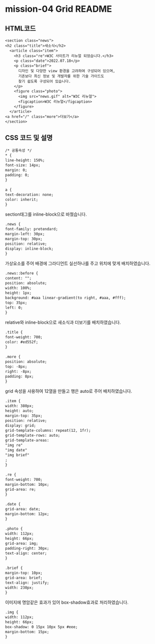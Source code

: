 # mission-04 Grid README

## HTML코드

    <section class="news">
    <h2 class="title">새소식</h2>
      <article class="item">
        <h3 class="re">W3C 사이트가 리뉴얼 되었습니다.</h3>
        <p class="date">2022.07.18</p>
        <p class="brief">
          디자인 및 다양한 view 환경을 고려하여 구성되어 있으며,
          기존보다 최신 정보 및 개발자를 위한 기술 가이드도
          찾기 쉽도록 구성되어 있습니다.
        </p>
        <figure class="photo">
          <img src="news.gif" alt="W3C 리뉴얼">
          <figcaption>W3C 리뉴얼</figcaption>
        </figure>
      </article>
    <a href="/" class="more">더보기</a>
    </section>

## CSS 코드 및  설명

    /* 공통속성 */
    * {
    line-height: 150%;
    font-size: 14px;
    margin: 0;
    padding: 0;
    }

    a {
    text-decoration: none;
    color: inherit;
    }

section태그를 inline-block으로 바꿨습니다.

    .news {
    font-family: pretendard;
    margin-left: 30px;
    margin-top: 30px;
    position: relative;
    display: inline-block;
    }

가상요소를 주어 배경에 그라디언트 실선하나를 주고 위치에 맞게 배치하였습니다.

    .news::before {
    content: "";
    position: absolute;
    width: 100%;
    height: 1px;
    background: #aaa linear-gradient(to right, #aaa, #fff);
    top: 35px;
    left: 0;
    }


relative와 inline-block으로 새소식과 더보기를 배치하였습니다.

    .title {
    font-weight: 700;
    color: #ed552f;
    }

    .more {
    position: absolute;
    top: -8px;
    right: -8px;
    padding: 8px;
    }


grid 속성을 사용하여 12열을 만들고 행은 auto로 주어 배치하였습니다.

    .item {
    width: 380px;
    height: auto;
    margin-top: 35px;
    position: relative;
    display: grid;
    grid-template-columns: repeat(12, 1fr);
    grid-template-rows: auto;
    grid-template-areas: 
    "img re"  
    "img date"
    "img brief"
    ;
    }

    .re {
    font-weight: 700;
    margin-bottom: 10px;
    grid-area: re;
    }

    .date {
    grid-area: date;
    margin-bottom: 12px;
    }

    .photo {
    width: 112px;
    height: 66px;
    grid-area: img;
    padding-right: 30px;
    text-align: center;
    }

    .brief {
    margin-top: 10px;
    grid-area: brief;
    text-align: justify;
    width: 230px;
    }


이미지에 명암같은 효과가 있어 box-shadow효과로 처리하였습니다.

    .img {
    width: 112px;
    height: 66px;
    box-shadow: 0 15px 10px 5px #eee;
    margin-bottom: 15px;
    }